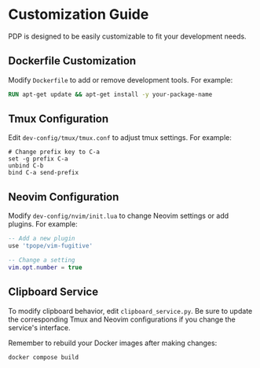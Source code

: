 # Customization Guide

PDP is designed to be easily customizable to fit your development needs.

## Dockerfile Customization

Modify `Dockerfile` to add or remove development tools. For example:

```dockerfile
RUN apt-get update && apt-get install -y your-package-name
```

## Tmux Configuration

Edit `dev-config/tmux/tmux.conf` to adjust tmux settings. For example:

```
# Change prefix key to C-a
set -g prefix C-a
unbind C-b
bind C-a send-prefix
```

## Neovim Configuration

Modify `dev-config/nvim/init.lua` to change Neovim settings or add plugins. For example:

```lua
-- Add a new plugin
use 'tpope/vim-fugitive'

-- Change a setting
vim.opt.number = true
```

## Clipboard Service

To modify clipboard behavior, edit `clipboard_service.py`. Be sure to update the corresponding Tmux and Neovim configurations if you change the service's interface.

Remember to rebuild your Docker images after making changes:

```
docker compose build
```
